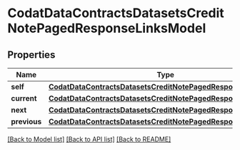 # CodatDataContractsDatasetsCreditNotePagedResponseLinksModel


## Properties
Name | Type | Description | Notes
------------ | ------------- | ------------- | -------------
**self** | [**CodatDataContractsDatasetsCreditNotePagedResponseHrefModel**](CodatDataContractsDatasetsCreditNotePagedResponseHrefModel.md) |  | [optional] 
**current** | [**CodatDataContractsDatasetsCreditNotePagedResponseHrefModel**](CodatDataContractsDatasetsCreditNotePagedResponseHrefModel.md) |  | [optional] 
**next** | [**CodatDataContractsDatasetsCreditNotePagedResponseHrefModel**](CodatDataContractsDatasetsCreditNotePagedResponseHrefModel.md) |  | [optional] 
**previous** | [**CodatDataContractsDatasetsCreditNotePagedResponseHrefModel**](CodatDataContractsDatasetsCreditNotePagedResponseHrefModel.md) |  | [optional] 

[[Back to Model list]](../README.md#documentation-for-models) [[Back to API list]](../README.md#documentation-for-api-endpoints) [[Back to README]](../README.md)


